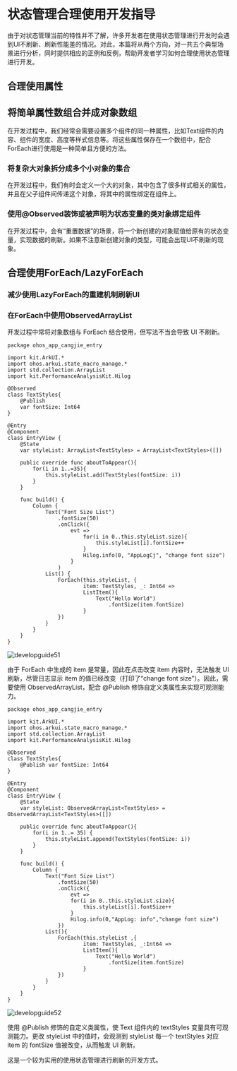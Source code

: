 # 状态管理合理使用开发指导

由于对状态管理当前的特性并不了解，许多开发者在使用状态管理进行开发时会遇到UI不刷新、刷新性能差的情况。对此，本篇将从两个方向，对一共五个典型场景进行分析，同时提供相应的正例和反例，帮助开发者学习如何合理使用状态管理进行开发。

## 合理使用属性

## 将简单属性数组合并成对象数组

在开发过程中，我们经常会需要设置多个组件的同一种属性，比如Text组件的内容、组件的宽度、高度等样式信息等。将这些属性保存在一个数组中，配合ForEach进行使用是一种简单且方便的方法。

### 将复杂大对象拆分成多个小对象的集合

在开发过程中，我们有时会定义一个大的对象，其中包含了很多样式相关的属性，并且在父子组件间传递这个对象，将其中的属性绑定在组件上。

### 使用@Observed装饰或被声明为状态变量的类对象绑定组件

在开发过程中，会有“重置数据”的场景，将一个新创建的对象赋值给原有的状态变量，实现数据的刷新。如果不注意新创建对象的类型，可能会出现UI不刷新的现象。

## 合理使用ForEach/LazyForEach

### 减少使用LazyForEach的重建机制刷新UI

### 在ForEach中使用ObservedArrayList

开发过程中常将对象数组与 ForEach 结合使用，但写法不当会导致 UI 不刷新。

 <!-- run -->

```cangjie
package ohos_app_cangjie_entry

import kit.ArkUI.*
import ohos.arkui.state_macro_manage.*
import std.collection.ArrayList
import kit.PerformanceAnalysisKit.Hilog

@Observed
class TextStyles{
    @Publish
    var fontSize: Int64
}

@Entry
@Component
class EntryView {
    @State
    var styleList: ArrayList<TextStyles> = ArrayList<TextStyles>([])

    public override func aboutToAppear(){
        for(i in 1..=35){
            this.styleList.add(TextStyles(fontSize: i))
        }
    }

    func build() {
        Column {
            Text("Font Size List")
                .fontSize(50)
                .onClick({
                    evt =>
                        for(i in 0..this.styleList.size){
                            this.styleList[i].fontSize++
                        }
                        Hilog.info(0, "AppLogCj", "change font size")
                    }
                )
            List() {
                ForEach(this.styleList, {
                        item: TextStyles, _: Int64 =>
                        ListItem(){
                            Text("Hello World")
                                .fontSize(item.fontSize)
                        }
                })
            }
        }
    }
}
```

![developguide51](./figures/developguide51.gif)

由于 ForEach 中生成的 item 是常量，因此在点击改变 item 内容时，无法触发 UI 刷新，尽管日志显示 item 的值已经改变（打印了“change font size”）。因此，需要使用 ObservedArrayList，配合 \@Publish 修饰自定义类属性来实现可观测能力。

 <!-- run -->

```cangjie
package ohos_app_cangjie_entry

import kit.ArkUI.*
import ohos.arkui.state_macro_manage.*
import std.collection.ArrayList
import kit.PerformanceAnalysisKit.Hilog

@Observed
class TextStyles{
    @Publish var fontSize: Int64
}

@Entry
@Component
class EntryView {
    @State
    var styleList: ObservedArrayList<TextStyles> = ObservedArrayList<TextStyles>([])

    public override func aboutToAppear(){
        for(i in 1..= 35) {
            this.styleList.append(TextStyles(fontSize: i))
        }
    }

    func build() {
        Column {
            Text("Font Size List")
                .fontSize(50)
                .onClick({
                    evt =>
                    for(i in 0..this.styleList.size){
                        this.styleList[i].fontSize++
                    }
                    Hilog.info(0,"AppLog: info","change font size")
                })
            List(){
                ForEach(this.styleList ,{
                        item: TextStyles, _:Int64 =>
                        ListItem(){
                            Text("Hello World")
                                .fontSize(item.fontSize)
                        }
                })
            }
        }
    }
}
```

![developguide52](./figures/developguide52.gif)

使用 \@Publish 修饰的自定义类属性，使 Text 组件内的 textStyles 变量具有可观测能力。更改 styleList 中的值时，会观测到 styleList 每一个 textStyles 对应 item 的 fontSize 值被改变，从而触发 UI 刷新。

这是一个较为实用的使用状态管理进行刷新的开发方式。
